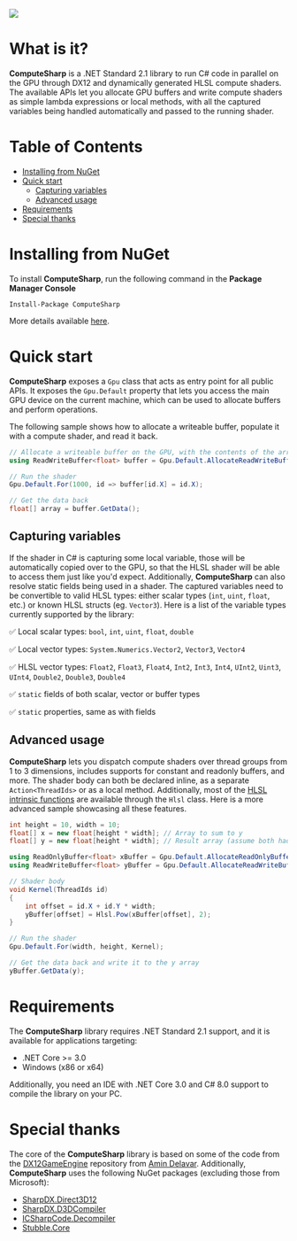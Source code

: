 ![](https://i.imgur.com/ufWcoO6.png)

# What is it?

**ComputeSharp** is a .NET Standard 2.1 library to run C# code in parallel on the GPU through DX12 and dynamically generated HLSL compute shaders. The available APIs let you allocate GPU buffers and write compute shaders as simple lambda expressions or local methods, with all the captured variables being handled automatically and passed to the running shader.

# Table of Contents

- [Installing from NuGet](#installing-from-nuget)
- [Quick start](#quick-start)
  - [Capturing variables](#capturing-variables) 
  - [Advanced usage](#advanced-usage)
- [Requirements](#requirements)
- [Special thanks](#special-thanks)

# Installing from NuGet

To install **ComputeSharp**, run the following command in the **Package Manager Console**

```
Install-Package ComputeSharp
```

More details available [here](https://www.nuget.org/packages/ComputeSharp/).

# Quick start

**ComputeSharp** exposes a `Gpu` class that acts as entry point for all public APIs. It exposes the `Gpu.Default` property that lets you access the main GPU device on the current machine, which can be used to allocate buffers and perform operations.

The following sample shows how to allocate a writeable buffer, populate it with a compute shader, and read it back.

```C#
// Allocate a writeable buffer on the GPU, with the contents of the array
using ReadWriteBuffer<float> buffer = Gpu.Default.AllocateReadWriteBuffer<float>(1000);

// Run the shader
Gpu.Default.For(1000, id => buffer[id.X] = id.X);

// Get the data back
float[] array = buffer.GetData();
```

## Capturing variables

If the shader in C# is capturing some local variable, those will be automatically copied over to the GPU, so that the HLSL shader will be able to access them just like you'd expect. Additionally, **ComputeSharp** can also resolve static fields being used in a shader. The captured variables need to be convertible to valid HLSL types: either scalar types (`int`, `uint`, `float`, etc.) or known HLSL structs (eg. `Vector3`). Here is a list of the variable types currently supported by the library:

✅ Local scalar types: `bool`, `int`, `uint`, `float`, `double`

✅ Local vector types: `System.Numerics.Vector2`, `Vector3`, `Vector4`

✅ HLSL vector types: `Float2`, `Float3`, `Float4`, `Int2`, `Int3`, `Int4`, `UInt2`, `Uint3`, `UInt4`, `Double2`, `Double3`, `Double4`

✅ `static` fields of both scalar, vector or buffer types

✅ `static` properties, same as with fields

## Advanced usage

**ComputeSharp** lets you dispatch compute shaders over thread groups from 1 to 3 dimensions, includes supports for constant and readonly buffers, and more. The shader body can both be declared inline, as a separate `Action<ThreadIds>` or as a local method. Additionally, most of the [HLSL intrinsic functions](https://docs.microsoft.com/en-us/windows/win32/direct3dhlsl/dx-graphics-hlsl-intrinsic-functions) are available through the `Hlsl` class. Here is a more advanced sample showcasing all these features.

```C#
int height = 10, width = 10;
float[] x = new float[height * width]; // Array to sum to y
float[] y = new float[height * width]; // Result array (assume both had some values)

using ReadOnlyBuffer<float> xBuffer = Gpu.Default.AllocateReadOnlyBuffer(x); 
using ReadWriteBuffer<float> yBuffer = Gpu.Default.AllocateReadWriteBuffer(y);

// Shader body
void Kernel(ThreadIds id)
{
    int offset = id.X + id.Y * width;
    yBuffer[offset] = Hlsl.Pow(xBuffer[offset], 2);
}

// Run the shader
Gpu.Default.For(width, height, Kernel);

// Get the data back and write it to the y array
yBuffer.GetData(y);
```

# Requirements

The **ComputeSharp** library requires .NET Standard 2.1 support, and it is available for applications targeting:
- .NET Core >= 3.0
- Windows (x86 or x64)

Additionally, you need an IDE with .NET Core 3.0 and C# 8.0 support to compile the library on your PC.

# Special thanks

The core of the **ComputeSharp** library is based on some of the code from the [DX12GameEngine](https://github.com/Aminator/DirectX12GameEngine) repository from [Amin Delavar](https://github.com/Aminator). Additionally, **ComputeSharp** uses the following NuGet packages (excluding those from Microsoft):

- [SharpDX.Direct3D12](https://www.nuget.org/packages/SharpDX.Direct3D12)
- [SharpDX.D3DCompiler](https://www.nuget.org/packages/SharpDX.D3DCompiler)
- [ICSharpCode.Decompiler](https://www.nuget.org/packages/ICSharpCode.Decompiler)
- [Stubble.Core](https://www.nuget.org/packages/Stubble.Core)
